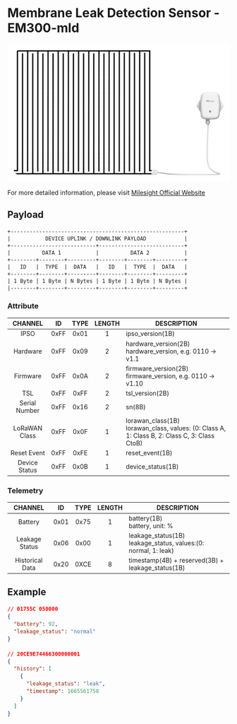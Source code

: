 # Membrane Leak Detection Sensor - EM300-mld

![EM300-MLD](em300-mld.png)

For more detailed information, please visit [Milesight Official Website](https://www.milesight.com/iot/product/lorawan-sensor/em300-mld)

## Payload

```
+-------------------------------------------------------+
|           DEVICE UPLINK / DOWNLINK PAYLOAD            |
+---------------------------+---------------------------+
|          DATA 1           |          DATA 2           |
+--------+--------+---------+--------+--------+---------+
|   ID   |  TYPE  |  DATA   |   ID   |  TYPE  |  DATA   |
+--------+--------+---------+--------+--------+---------+
| 1 Byte | 1 Byte | N Bytes | 1 Byte | 1 Byte | N Bytes |
|--------+--------+---------+--------+--------+---------+
```

### Attribute

|    CHANNEL    |  ID  | TYPE | LENGTH | DESCRIPTION                                                                                       |
| :-----------: | :--: | :--: | :----: | ------------------------------------------------------------------------------------------------ |
|     IPSO      | 0xFF | 0x01 |   1    | ipso_version(1B)                                                                                 |
|   Hardware    | 0xFF | 0x09 |   2    | hardware_version(2B)<br/>hardware_version, e.g. 0110 -> v1.1                                     |
|   Firmware    | 0xFF | 0x0A |   2    | firmware_version(2B)<br/>firmware_version, e.g. 0110 -> v1.10                                    |
|      TSL      | 0xFF | 0xFF |   2    | tsl_version(2B)                                                                                  |
| Serial Number | 0xFF | 0x16 |   2    | sn(8B)                                                                                           |
| LoRaWAN Class | 0xFF | 0x0F |   1    | lorawan_class(1B)<br/>lorawan_class, values: (0: Class A, 1: Class B, 2: Class C, 3: Class CtoB) |
|  Reset Event  | 0xFF | 0xFE |   1    | reset_event(1B)                                                                                  |
| Device Status | 0xFF | 0x0B |   1    | device_status(1B)                                                                                |

### Telemetry

|     CHANNEL     |  ID  | TYPE | LENGTH | DESCRIPTION                                                        |
| :-------------: | :--: | :--: | :----: | ------------------------------------------------------------------ |
|     Battery     | 0x01 | 0x75 |   1    | battery(1B)<br/>battery, unit: %                                   |
| Leakage Status  | 0x06 | 0x00 |   1    | leakage_status(1B)<br/>leakage_status, values:(0: normal, 1: leak) |
| Historical Data | 0x20 | 0XCE |   8    | timestamp(4B) + reserved(3B) + leakage_status(1B)                  |

## Example

```json
// 01755C 050000
{
  "battery": 92,
  "leakage_status": "normal"
}

// 20CE9E74466300000001
{
  "history": [
    {
      "leakage_status": "leak",
      "timestamp": 1665561758
    }
  ]
}
```
